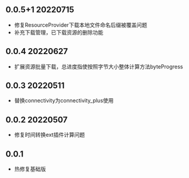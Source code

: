<!--
 * @Author: Cao Shixin
 * @Date: 2022-04-20 09:01:23
 * @LastEditors: Cao Shixin
 * @LastEditTime: 2022-07-15 15:36:30
 * @Description: 
-->
## 0.0.5+1 20220715
* 修复ResourceProvider下载本地文件命名后缀被覆盖问题
* 补充下载管理，已下载资源的删除功能

## 0.0.4 20220627
* 扩展资源批量下载，总进度指使按照字节大小整体计算方法byteProgress

## 0.0.3 20220511
* 替换connectivity为connectivity_plus使用

## 0.0.2 20220507
* 修复时间转换ext插件计算问题

## 0.0.1

* 热修复基础版
